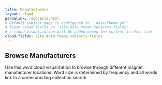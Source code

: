 ```yaml
---
title: Manufacturers
layout: cloud
permalink: /subjects.html
# Default subject page is configured in "_data/theme.yml"
# leave cloud-fields as "site.data.theme.subjects-fields"
# a cloud visualization will be added below the content in this file
cloud-fields: site.data.theme.subjects-fields
---
```


## Browse Manufacturers

Use this word cloud visualization to browse through different magnet manufacturer locations.
Word size is determined by frequency and all words link to a corresponding collection search.
